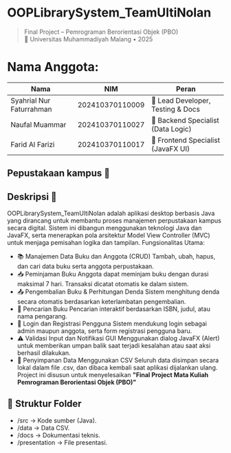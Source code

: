 # OOPLibrarySystem_TeamUltiNolan
> Final Project – Pemrograman Berorientasi Objek (PBO)  
> 📌 Universitas Muhammadiyah Malang • 2025  

# Nama Anggota:
| Nama                       | NIM                | Peran                             |
|----------------------------|--------------------|------------------------------------|
| Syahrial Nur Faturrahman   | 202410370110009    | 🧠 Lead Developer, Testing & Docs |
| Naufal Muammar             | 202410370110027    | 🔧 Backend Specialist (Data Logic)|
| Farid Al Farizi            | 202410370110017    | 🎨 Frontend Specialist (JavaFX UI)|

## Pepustakaan kampus 📖
## Deskripsi 📜
OOPLibrarySystem_TeamUltiNolan adalah aplikasi desktop berbasis Java yang dirancang untuk membantu proses manajemen perpustakaan kampus secara digital. Sistem ini dibangun menggunakan teknologi Java dan JavaFX, serta menerapkan pola arsitektur Model View Controller (MVC) untuk menjaga pemisahan logika dan tampilan.
Fungsionalitas Utama:
- 📚 Manajemen Data Buku dan Anggota (CRUD)
Tambah, ubah, hapus, dan cari data buku serta anggota perpustakaan.
- 📥 Peminjaman Buku
Anggota dapat meminjam buku dengan durasi maksimal 7 hari. Transaksi dicatat otomatis ke dalam sistem.
- 📤 Pengembalian Buku & Perhitungan Denda
Sistem menghitung denda secara otomatis berdasarkan keterlambatan pengembalian.
- 🔎 Pencarian Buku
Pencarian interaktif berdasarkan ISBN, judul, atau nama pengarang.
- 🔐 Login dan Registrasi Pengguna
Sistem mendukung login sebagai admin maupun anggota, serta form registrasi pengguna baru.
- ⚠️ Validasi Input dan Notifikasi GUI
Menggunakan dialog JavaFX (Alert) untuk memberikan umpan balik saat terjadi kesalahan atau saat aksi berhasil dilakukan.
- 📄 Penyimpanan Data Menggunakan CSV
Seluruh data disimpan secara lokal dalam file .csv, dan dibaca kembali saat aplikasi dijalankan ulang.
Project ini disusun untuk menyelesaikan **"Final Project Mata Kuliah Pemrograman Berorientasi Objek (PBO)"**
## 🧩 Struktur Folder
- /src → Kode sumber (Java).
- /data → Data CSV.
- /docs → Dokumentasi teknis.
- /presentation → File presentasi.
